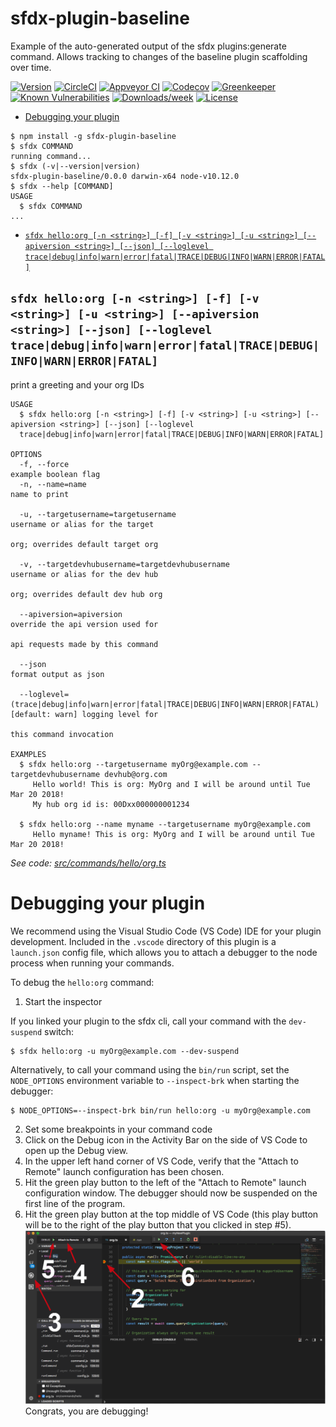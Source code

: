 sfdx-plugin-baseline
====================

Example of the auto-generated output of the sfdx plugins:generate command. Allows tracking to changes of the baseline plugin scaffolding over time.

[![Version](https://img.shields.io/npm/v/sfdx-plugin-baseline.svg)](https://npmjs.org/package/sfdx-plugin-baseline)
[![CircleCI](https://circleci.com/gh/VivekMChawla/sfdx-plugin-baseline/tree/master.svg?style=shield)](https://circleci.com/gh/VivekMChawla/sfdx-plugin-baseline/tree/master)
[![Appveyor CI](https://ci.appveyor.com/api/projects/status/github/VivekMChawla/sfdx-plugin-baseline?branch=master&svg=true)](https://ci.appveyor.com/project/heroku/sfdx-plugin-baseline/branch/master)
[![Codecov](https://codecov.io/gh/VivekMChawla/sfdx-plugin-baseline/branch/master/graph/badge.svg)](https://codecov.io/gh/VivekMChawla/sfdx-plugin-baseline)
[![Greenkeeper](https://badges.greenkeeper.io/VivekMChawla/sfdx-plugin-baseline.svg)](https://greenkeeper.io/)
[![Known Vulnerabilities](https://snyk.io/test/github/VivekMChawla/sfdx-plugin-baseline/badge.svg)](https://snyk.io/test/github/VivekMChawla/sfdx-plugin-baseline)
[![Downloads/week](https://img.shields.io/npm/dw/sfdx-plugin-baseline.svg)](https://npmjs.org/package/sfdx-plugin-baseline)
[![License](https://img.shields.io/npm/l/sfdx-plugin-baseline.svg)](https://github.com/VivekMChawla/sfdx-plugin-baseline/blob/master/package.json)

<!-- toc -->
* [Debugging your plugin](#debugging-your-plugin)
<!-- tocstop -->
<!-- install -->
<!-- usage -->
```sh-session
$ npm install -g sfdx-plugin-baseline
$ sfdx COMMAND
running command...
$ sfdx (-v|--version|version)
sfdx-plugin-baseline/0.0.0 darwin-x64 node-v10.12.0
$ sfdx --help [COMMAND]
USAGE
  $ sfdx COMMAND
...
```
<!-- usagestop -->
<!-- commands -->
* [`sfdx hello:org [-n <string>] [-f] [-v <string>] [-u <string>] [--apiversion <string>] [--json] [--loglevel trace|debug|info|warn|error|fatal|TRACE|DEBUG|INFO|WARN|ERROR|FATAL]`](#sfdx-helloorg--n-string--f--v-string--u-string---apiversion-string---json---loglevel-tracedebuginfowarnerrorfataltracedebuginfowarnerrorfatal)

## `sfdx hello:org [-n <string>] [-f] [-v <string>] [-u <string>] [--apiversion <string>] [--json] [--loglevel trace|debug|info|warn|error|fatal|TRACE|DEBUG|INFO|WARN|ERROR|FATAL]`

print a greeting and your org IDs

```
USAGE
  $ sfdx hello:org [-n <string>] [-f] [-v <string>] [-u <string>] [--apiversion <string>] [--json] [--loglevel 
  trace|debug|info|warn|error|fatal|TRACE|DEBUG|INFO|WARN|ERROR|FATAL]

OPTIONS
  -f, --force                                                                       example boolean flag
  -n, --name=name                                                                   name to print

  -u, --targetusername=targetusername                                               username or alias for the target
                                                                                    org; overrides default target org

  -v, --targetdevhubusername=targetdevhubusername                                   username or alias for the dev hub
                                                                                    org; overrides default dev hub org

  --apiversion=apiversion                                                           override the api version used for
                                                                                    api requests made by this command

  --json                                                                            format output as json

  --loglevel=(trace|debug|info|warn|error|fatal|TRACE|DEBUG|INFO|WARN|ERROR|FATAL)  [default: warn] logging level for
                                                                                    this command invocation

EXAMPLES
  $ sfdx hello:org --targetusername myOrg@example.com --targetdevhubusername devhub@org.com
     Hello world! This is org: MyOrg and I will be around until Tue Mar 20 2018!
     My hub org id is: 00Dxx000000001234
  
  $ sfdx hello:org --name myname --targetusername myOrg@example.com
     Hello myname! This is org: MyOrg and I will be around until Tue Mar 20 2018!
```

_See code: [src/commands/hello/org.ts](https://github.com/VivekMChawla/sfdx-plugin-baseline/blob/v0.0.0/src/commands/hello/org.ts)_
<!-- commandsstop -->
<!-- debugging-your-plugin -->
# Debugging your plugin
We recommend using the Visual Studio Code (VS Code) IDE for your plugin development. Included in the `.vscode` directory of this plugin is a `launch.json` config file, which allows you to attach a debugger to the node process when running your commands.

To debug the `hello:org` command: 
1. Start the inspector
  
If you linked your plugin to the sfdx cli, call your command with the `dev-suspend` switch: 
```sh-session
$ sfdx hello:org -u myOrg@example.com --dev-suspend
```
  
Alternatively, to call your command using the `bin/run` script, set the `NODE_OPTIONS` environment variable to `--inspect-brk` when starting the debugger:
```sh-session
$ NODE_OPTIONS=--inspect-brk bin/run hello:org -u myOrg@example.com
```

2. Set some breakpoints in your command code
3. Click on the Debug icon in the Activity Bar on the side of VS Code to open up the Debug view.
4. In the upper left hand corner of VS Code, verify that the "Attach to Remote" launch configuration has been chosen.
5. Hit the green play button to the left of the "Attach to Remote" launch configuration window. The debugger should now be suspended on the first line of the program. 
6. Hit the green play button at the top middle of VS Code (this play button will be to the right of the play button that you clicked in step #5).
<br><img src=".images/vscodeScreenshot.png" width="480" height="278"><br>
Congrats, you are debugging!
